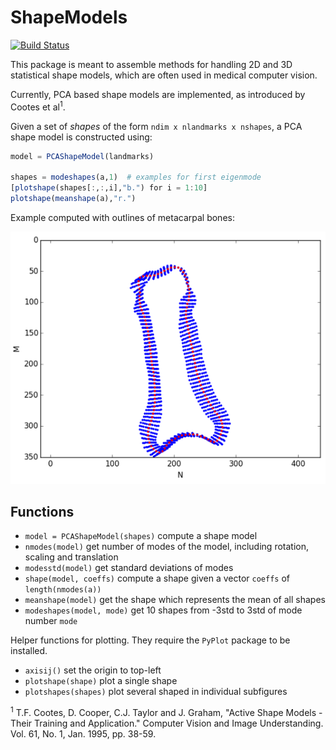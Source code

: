 # ShapeModels

[![Build Status](https://travis-ci.org/rened/ShapeModels.jl.png)](https://travis-ci.org/rened/ShapeModels.jl)

This package is meant to assemble methods for handling 2D and 3D statistical shape models, which are often used in medical computer vision.

Currently, PCA based shape models are implemented, as introduced by Cootes et al<sup>1</sup>.

Given a set of *shapes* of the form `ndim x nlandmarks x nshapes`, a PCA shape model is constructed using:

```jl
model = PCAShapeModel(landmarks)

shapes = modeshapes(a,1)  # examples for first eigenmode
[plotshape(shapes[:,:,i],"b.") for i = 1:10]
plotshape(meanshape(a),"r.")
```

Example computed with outlines of metacarpal bones:

![](example.png)

## Functions

* `model = PCAShapeModel(shapes)` compute a shape model
* `nmodes(model)` get number of modes of the model, including rotation, scaling and translation
* `modesstd(model)` get standard deviations of modes
* `shape(model, coeffs)` compute a shape given a vector `coeffs` of `length(nmodes(a))`
* `meanshape(model)` get the shape which represents the mean of all shapes
* `modeshapes(model, mode)` get 10 shapes from -3std to 3std of mode number `mode`

Helper functions for plotting. They require the `PyPlot` package to be installed.

* `axisij()` set the origin to top-left
* `plotshape(shape)` plot a single shape
* `plotshapes(shapes)` plot several shaped in individual subfigures


<sup>1</sup> T.F. Cootes, D. Cooper, C.J. Taylor and J. Graham, "Active Shape Models - Their Training and Application." Computer Vision and Image Understanding. Vol. 61, No. 1, Jan. 1995, pp. 38-59.

